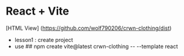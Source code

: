 # React + Vite

[HTML View] (https://github.com/wolf790206/crwn-clothing/dist)

-   lesson1 : create project
-   use ## npm create vite@latest crwn-clothing -- --template react
